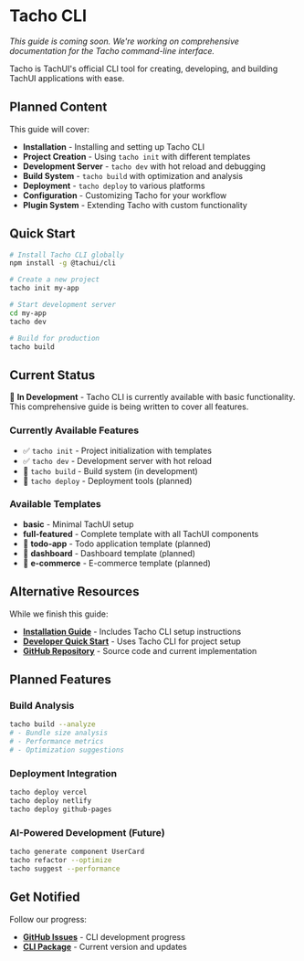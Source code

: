 # Tacho CLI

*This guide is coming soon. We're working on comprehensive documentation for the Tacho command-line interface.*

Tacho is TachUI's official CLI tool for creating, developing, and building TachUI applications with ease.

## Planned Content

This guide will cover:

- **Installation** - Installing and setting up Tacho CLI
- **Project Creation** - Using `tacho init` with different templates  
- **Development Server** - `tacho dev` with hot reload and debugging
- **Build System** - `tacho build` with optimization and analysis
- **Deployment** - `tacho deploy` to various platforms
- **Configuration** - Customizing Tacho for your workflow
- **Plugin System** - Extending Tacho with custom functionality

## Quick Start

```bash
# Install Tacho CLI globally
npm install -g @tachui/cli

# Create a new project
tacho init my-app

# Start development server
cd my-app
tacho dev

# Build for production
tacho build
```

## Current Status

🚧 **In Development** - Tacho CLI is currently available with basic functionality. This comprehensive guide is being written to cover all features.

### Currently Available Features

- ✅ `tacho init` - Project initialization with templates
- ✅ `tacho dev` - Development server with hot reload
- 🚧 `tacho build` - Build system (in development)
- 🚧 `tacho deploy` - Deployment tools (planned)

### Available Templates

- **basic** - Minimal TachUI setup
- **full-featured** - Complete template with all TachUI components
- 🚧 **todo-app** - Todo application template (planned)
- 🚧 **dashboard** - Dashboard template (planned)
- 🚧 **e-commerce** - E-commerce template (planned)

## Alternative Resources

While we finish this guide:

- **[Installation Guide](/guide/installation)** - Includes Tacho CLI setup instructions
- **[Developer Quick Start](/guide/developer-getting-started)** - Uses Tacho CLI for project setup
- **[GitHub Repository](https://github.com/whoughton/TachUI/tree/main/packages/cli)** - Source code and current implementation

## Planned Features

### Build Analysis
```bash
tacho build --analyze
# - Bundle size analysis
# - Performance metrics
# - Optimization suggestions
```

### Deployment Integration
```bash
tacho deploy vercel
tacho deploy netlify
tacho deploy github-pages
```

### AI-Powered Development (Future)
```bash
tacho generate component UserCard
tacho refactor --optimize
tacho suggest --performance
```

## Get Notified

Follow our progress:

- **[GitHub Issues](https://github.com/whoughton/TachUI/issues)** - CLI development progress
- **[CLI Package](https://www.npmjs.com/package/@tachui/cli)** - Current version and updates